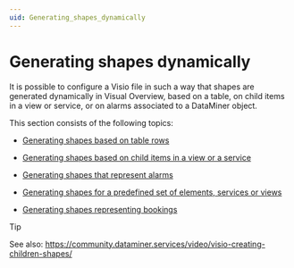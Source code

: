 ```yaml
---
uid: Generating_shapes_dynamically
---
```


# Generating shapes dynamically

It is possible to configure a Visio file in such a way that shapes are generated dynamically in Visual Overview, based on a table, on child items in a view or service, or on alarms associated to a DataMiner object.

This section consists of the following topics:

- [Generating shapes based on table rows](xref:Generating_shapes_based_on_table_rows)

- [Generating shapes based on child items in a view or a service](xref:Generating_shapes_based_on_child_items_in_a_view_or_a_service)

- [Generating shapes that represent alarms](xref:Generating_shapes_that_represent_alarms)

- [Generating shapes for a predefined set of elements, services or views](xref:Generating_shapes_for_a_predefined_set_of_elements_services_or_views)

- [Generating shapes representing bookings](xref:Generating_shapes_representing_bookings)

> [!TIP]
> See also:
> <https://community.dataminer.services/video/visio-creating-children-shapes/>
